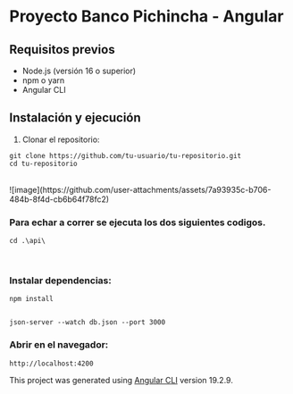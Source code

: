 # Proyecto Banco Pichincha - Angular

## Requisitos previos
- Node.js (versión 16 o superior)
- npm o yarn
- Angular CLI

## Instalación y ejecución

1. Clonar el repositorio:
```
git clone https://github.com/tu-usuario/tu-repositorio.git
cd tu-repositorio
```

<br>
![image](https://github.com/user-attachments/assets/7a93935c-b706-484b-8f4d-cb6b64f78fc2)
<br>

### Para echar a correr se ejecuta los dos siguientes codigos.

```
cd .\api\
```
<br>

### Instalar dependencias:

```
npm install
```

```

json-server --watch db.json --port 3000 

```

### Abrir en el navegador:

```
http://localhost:4200
```

This project was generated using [Angular CLI](https://github.com/angular/angular-cli) version 19.2.9.
